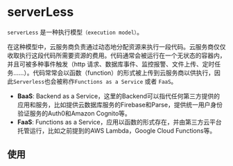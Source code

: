 # serverLess
`serverLess` 是一种执行模型`（execution model）`。

在这种模型中，云服务商负责通过动态地分配资源来执行一段代码。云服务商仅仅收取执行这段代码所需要资源的费用。代码通常会被运行在一个无状态的容器内，并且可被多种事件触发（http 请求、数据库事件、监控报警、文件上传、定时任务……）。代码常常会以函数（function）的形式被上传到云服务商以供执行，因此`Serverless`也会被称作`Functions as a Service` 或者 `FaaS`。

+ **BaaS**: Backend as a Service，这里的Backend可以指代任何第三方提供的应用和服务，比如提供云数据库服务的Firebase和Parse，提供统一用户身份验证服务的Auth0和Amazon Cognito等。
+ **FaaS**: Functions as a Service，应用以函数的形式存在，并由第三方云平台托管运行，比如之前提到的AWS Lambda，Google Cloud Functions等。
  
## 使用